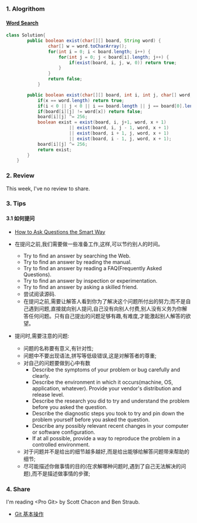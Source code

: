### 1. Alogrithom
#### [Word Search](https://leetcode.com/problems/word-search/description/)

```java
class Solution{
        public boolean exist(char[][] board, String word) {
        		char[] w = word.toCharArray();
        		for(int i = 0; i < board.length; i++) {
        			for(int j = 0; j < board[i].length; j++) {
        				if(exist(board, i, j, w, 0)) return true;
        			}
        		}
        		return false;
        	}

    	public boolean exist(char[][] board, int i, int j, char[] word, int x) {
    		if(x == word.length) return true;
    		if(i < 0 || j < 0 || i == board.length || j == board[0].length) return false;
    		if(board[i][j] != word[x]) return false;
    		board[i][j] ^= 256;
    		boolean exist = exist(board, i, j+1, word, x + 1)
    					|| exist(board, i, j - 1, word, x + 1)
    					|| exist(board, i + 1, j, word, x + 1)
    					|| exist(board, i - 1, j, word, x + 1);
    		board[i][j] ^= 256;
    		return exist;
    	}
    }
```

### 2. Review
This week, I've no review to share.



### 3. Tips
#### 3.1 如何提问
- [How to Ask Questions the Smart Way](http://www.catb.org/esr/faqs/smart-questions.html)
- 在提问之前,我们需要做一些准备工作,这样,可以节约别人的时间。
    - Try to find an answer by searching the Web.
    - Try to find an answer by reading the manual.
    - Try to find an answer by reading a FAQ(Frequently Asked Questions).
    - Try to find an answer by inspection or experimentation.
    - Try to find an answer by asking a skilled friend.
    - 尝试阅读源码.
    - 在提问之前,需要让解答人看到你为了解决这个问题所付出的努力;而不是自己遇到问题,直接就向别人提问,自己没有向别人付费,别人没有义务为你解答任何问题。只有自己提出的问题足够有趣,有难度,才能激起别人解答的欲望。

- 提问时,需要注意的问题:
    - 问题的名称要有意义,有针对性;
    - 问题中不要出现语法,拼写等低级错误,这是对解答者的尊重;
    - 对自己的问题要做到心中有数
        - Describe the symptoms of your problem or bug carefully and clearly.
        - Describe the environment in which it occurs(machine, OS, application, whatever). Provide your vendor's distribution and release level.
        - Describe the research you did to try and understand the problem before you asked the question.
        - Describe the diagnostic steps you took to try and pin down the problem yourself before you asked the question.
        - Describe any possibly relevant recent changes in your computer or software configuration.
        - If at all possible, provide a way to reproduce the problem in a controlled environment.
    - 对于问题并不是给出的细节越多越好,而是给出能够给解答问题带来帮助的细节;
    - 尽可能描述你做事情的目的(在求解哪种问题时,遇到了自己无法解决的问题),而不是描述做事情的步骤;

### 4. Share
I'm reading \<Pro Git\> by Scott Chacon and Ben Straub.<br/>

- [Git 基本操作](https://www.cnblogs.com/linkworld/p/9426306.html)

<br/>
